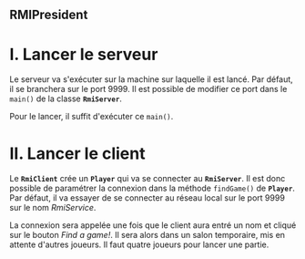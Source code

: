 ## RMIPresident

# I. Lancer le serveur

Le serveur va s'exécuter sur la machine sur laquelle il est lancé. Par défaut, il se branchera sur le port 9999. Il est possible de modifier ce port dans le `main()` de la classe **`RmiServer`**.

Pour le lancer, il suffit d'exécuter ce `main()`.

# II. Lancer le client

Le **`RmiClient`** crée un **`Player`** qui va se connecter au **`RmiServer`**. Il est donc possible de paramétrer la connexion dans la méthode `findGame()` de **`Player`**. Par défaut, il va essayer de se connecter au réseau local sur le port 9999 sur le nom *RmiService*.

La connexion sera appelée une fois que le client aura entré un nom et cliqué sur le bouton *Find a game!*. Il sera alors dans un salon temporaire, mis en attente d'autres joueurs. Il faut quatre joueurs pour lancer une partie.
